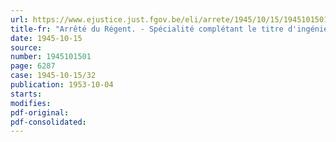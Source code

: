 ```yaml
---
url: https://www.ejustice.just.fgov.be/eli/arrete/1945/10/15/1945101501/justel
title-fr: "Arrêté du Régent. - Spécialité complétant le titre d'ingénieur technicien délivré par l'Institut supérieur des Fermentations à Gand"
date: 1945-10-15
source:
number: 1945101501
page: 6287
case: 1945-10-15/32
publication: 1953-10-04
starts:
modifies:
pdf-original:
pdf-consolidated:
---
```


